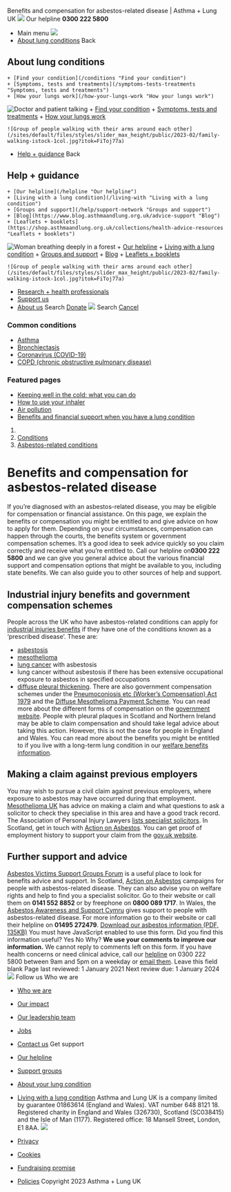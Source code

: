
Benefits and compensation for asbestos-related disease | Asthma + Lung UK
 [![](/themes/custom/asthma-lung-uk/images/aluk-logo.png)](/ "Homepage")
 Our helpline **0300 222 5800**
* Main menu
![](/wingsuit/asthma-lung-uk/images/aluk-logo.png)
* [About lung conditions](#about "About lung conditions")
 Back
 
## About lung conditions
	+ [Find your condition](/conditions "Find your condition")
	+ [Symptoms, tests and treatments](/symptoms-tests-treatments "Symptoms, tests and treatments")
	+ [How your lungs work](/how-your-lungs-work "How your lungs work")
![Doctor and patient talking](/sites/default/files/styles/slider_max_height/public/2023-02/119589.jpg?itok=IfMKqhqJ)
	+ [Find your condition](/conditions)
	+ [Symptoms, tests and treatments](/symptoms-tests-treatments)
	+ [How your lungs work](/how-your-lungs-work)
	
	
	![Group of people walking with their arms around each other](/sites/default/files/styles/slider_max_height/public/2023-02/family-walking-istock-1col.jpg?itok=FiToj77a)
* [Help + guidance](#get-support "Help + guidance")
 Back
 
## Help + guidance
	+ [Our helpline](/helpline "Our helpline")
	+ [Living with a lung condition](/living-with "Living with a lung condition")
	+ [Groups and support](/help/support-network "Groups and support")
	+ [Blog](https://www.blog.asthmaandlung.org.uk/advice-support "Blog")
	+ [Leaflets + booklets](https://shop.asthmaandlung.org.uk/collections/health-advice-resources "Leaflets + booklets")
![Woman breathing deeply in a forest](/sites/default/files/styles/slider_max_height/public/2023-02/A%2BLUK%20Generic73.jpg?itok=IY-jWei3)
	+ [Our helpline](/helpline)
	+ [Living with a lung condition](/living-with)
	+ [Groups and support](/help/support-network)
	+ [Blog](https://www.blog.asthmaandlung.org.uk/advice-support)
	+ [Leaflets + booklets](https://shop.asthmaandlung.org.uk/collections/health-advice-resources "Leaflets and booklets about lung conditions")
	
	
	![Group of people walking with their arms around each other](/sites/default/files/styles/slider_max_height/public/2023-02/family-walking-istock-1col.jpg?itok=FiToj77a)
* [Research + health professionals](/research-health-professionals "Research + health professionals")
* [Support us](/support-us "Support us")
* [About us](/about-us "About us")
Search
[Donate](https://action.asthmaandlung.org.uk/page/99720/donate/1?ea_tracking_id=General_WebsiteALUK_Header_Regular "Donate") 
 [![](/themes/custom/asthma-lung-uk/images/aluk-logo.png)](/ "Homepage")
Search
[Cancel](#)
### Common conditions
* [Asthma](/conditions/asthma)
* [Bronchiectasis](/conditions/bronchiectasis)
* [Coronavirus (COVID-19)](/conditions/coronavirus)
* [COPD (chronic obstructive pulmonary disease)](/conditions/copd-chronic-obstructive-pulmonary-disease)
### Featured pages
* [Keeping well in the cold: what you can do](/living-with/cold-weather)
* [How to use your inhaler](/living-with/inhaler-videos)
* [Air pollution](/living-with/air-pollution)
* [Benefits and financial support when you have a lung condition](/living-with/benefits)
1. 
3. [Conditions](/conditions)
5. [Asbestos-related conditions](/conditions/asbestos-related-conditions)
# Benefits and compensation for asbestos-related disease
If you’re diagnosed with an asbestos-related disease, you may be eligible for compensation or financial assistance. On this page, we explain the benefits or compensation you might be entitled to and give advice on how to apply for them.
Depending on your circumstances, compensation can happen through the courts, the benefits system or government compensation schemes. It’s a good idea to seek advice quickly so you claim correctly and receive what you’re entitled to. Call our helpline on**0300 222 5800** and we can give you general advice about the various financial support and compensation options that might be available to you, including state benefits. We can also guide you to other sources of help and support.
## Industrial injury benefits and government compensation schemes
People across the UK who have asbestos-related conditions can apply for [industrial injuries benefits](https://www.gov.uk/industrial-injuries-disablement-benefit) if they have one of the conditions known as a ‘prescribed disease’.
These are:
* [asbestosis](https://www.blf.org.uk/support-for-you/asbestos-related-conditions/asbestosis)
* [mesothelioma](https://www.blf.org.uk/support-for-you/mesothelioma)
* [lung cancer](https://www.blf.org.uk/support-for-you/lung-cancer) with asbestosis
* lung cancer without asbestosis if there has been extensive occupational exposure to asbestos in specified occupations
* [diffuse pleural thickening](https://www.blf.org.uk/support-for-you/asbestos-related-conditions/diffuse-pleural-thickening).
There are also government compensation schemes under the [Pneumoconiosis etc (Worker’s Compensation) Act 1979](https://www.clydesideactiononasbestos.org.uk/compensation-and-benefits/pneumoconiosis-etc-workers-compensation-act-1979) and the [Diffuse Mesothelioma Payment Scheme](https://www.gov.uk/diffuse-mesothelioma-payment). You can read more about the different forms of compensation on the [government website](https://www.gov.uk/).
People with pleural plaques in Scotland and Northern Ireland may be able to claim compensation and should take legal advice about taking this action. However, this is not the case for people in England and Wales.
You can read more about the benefits you might be entitled to if you live with a long-term lung condition in our [welfare benefits information](https://www.blf.org.uk/support-for-you/welfare-benefits).
## Making a claim against previous employers
You may wish to pursue a civil claim against previous employers, where exposure to asbestos may have occurred during that employment. [Mesothelioma UK](https://www.mesothelioma.uk.com/information/compensation-legal-advice/) has advice on making a claim and what questions to ask a solicitor to check they specialise in this area and have a good track record. The Association of Personal Injury Lawyers [lists specialist solicitors](https://www.apil.org.uk/accredited-injury-lawyers/asbestos-disease-specialists). In Scotland, get in touch with [Action on Asbestos](https://www.clydesideactiononasbestos.org.uk/).
You can get proof of employment history to support your claim from the [gov.uk website](https://www.gov.uk/get-proof-employment-history).
## Further support and advice
[Asbestos Victims Support Groups Forum](https://asbestosforum.org.uk/) is a useful place to look for benefits advice and support.
In Scotland, [Action on Asbestos](https://www.clydesideactiononasbestos.org.uk/) campaigns for people with asbestos-related disease. They can also advise you on welfare rights and help to find you a specialist solicitor. Go to their website or call them on **0141 552 8852** or by freephone on **0800 089 1717**.
In Wales, the [Asbestos Awareness and Support Cymru](https://a-a-s-c.org.uk/) gives support to people with asbestos-related disease. For more information go to their website or call their helpline on **01495 272479**.
[Download our asbestos information (PDF, 135KB)](https://www.blf.org.uk/sites/default/files/Abestos_and_your_lungs_V4_downloadable_PDF.pdf)
You must have JavaScript enabled to use this form.
Did you find this information useful?
Yes
No
Why?
**We use your comments to improve our information.** We cannot reply to comments left on this form. If you have health concerns or need clinical advice, call our [helpline](/helpline) on 0300 222 5800 between 9am and 5pm on a weekday or [email them](/helpline).
Leave this field blank
Page last reviewed: 
1 January 2021
Next review due: 
1 January 2024
 [![](/sites/default/files/2023-01/footer-logo%20%281%29.png)](/ "Homepage")
Follow us
 Who we are
 
* [Who we are](/about-us/who-we-are)
* [Our impact](/about-us/our-impact)
* [Our leadership team](/about-us/our-leadership-team)
* [Jobs](/work-us)
* [Contact us](/about-us/contact-us)
 Get support
 
* [Our helpline](/helpline)
* [Support groups](/help/support-network)
* [About your lung condition](/conditions)
* [Living with a lung condition](/living-with)
Asthma and Lung UK is a company limited by guarantee 01863614 (England and Wales). VAT number 648 8121 18.
Registered charity in England and Wales (326730), Scotland (SC038415) and the Isle of Man (1177). Registered office: 18 Mansell Street, London, E1 8AA.
[![](/sites/default/files/2023-01/reg-logo%20%281%29.png)](https://www.fundraisingregulator.org.uk)
![]()
![]()
* [Privacy](/privacy-policy)
* [Cookies](/cookies-how-we-use-them)
* [Fundraising promise](/fundraising-promise)
* [Policies](/about-us/policies)
 Copyright 2023 Asthma + Lung UK
 
